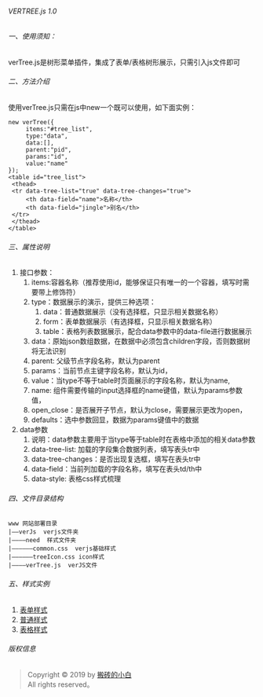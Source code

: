 ###### VERTREE.js 1.0

###### 一、使用须知：
verTree.js是树形菜单插件，集成了表单/表格树形展示，只需引入js文件即可
###### 二、方法介绍
使用verTree.js只需在js中new一个既可以使用，如下面实例：
~~~
new verTree({
     items:"#tree_list",
     type:"data",
     data:[],
     parent:"pid",
     params:"id",
     value:"name"
});  
<table id="tree_list">
 <thead>
 <tr data-tree-list="true" data-tree-changes="true">
     <th data-field="name">名称</th>
     <th data-field="jingle">别名</th>
 </tr>
 </thead>
</table>
~~~ 
###### 三、属性说明
1. 接口参数：
    1. items:容器名称（推荐使用id，能够保证只有唯一的一个容器，填写时需要带上修饰符）
    2. type：数据展示的演示，提供三种选项：
        1. data：普通数据展示（没有选择框，只显示相关数据名称）
        2. form：表单数据展示（有选择框，只显示相关数据名称）
        3. table：表格列表数据展示，配合data参数中的data-file进行数据展示
    3. data：原始json数组数据，在数据中必须包含children字段，否则数据树将无法识别
    4. parent: 父级节点字段名称，默认为parent
    5. params：当前节点主键字段名称，默认为id，
    6. value：当type不等于table时页面展示的字段名称，默认为name,
    7. name: 组件需要传输的input选择框的name键值，默认为params参数值，
    8. open_close：是否展开子节点，默认为close，需要展示更改为open，
    9. defaults：选中参数回显，数据为params键值中的数据
2. data参数
    1. 说明：data参数主要用于当type等于table时在表格中添加的相关data参数
    2. data-tree-list: 加载的字段集合数据列表，填写表头tr中
    3. data-tree-changes：是否出现复选框，填写在表头tr中
    4. data-field：当前列加载的字段名称，填写在表头td/th中
    5. data-style: 表格css样式梳理
###### 四、文件目录结构
~~~
www 网站部署目录
|——verJs  verjs文件夹
|————need  样式文件夹
|——————common.css  verjs基础样式
|——————treeIcon.css icon样式
|————verTree.js  verJS文件
~~~
###### 五、样式实例
1. [表单样式](https://www.xincheng-blog.cn/20190402uLAEpooKbN/demo/tree.form.html)
2. [普通样式](https://www.xincheng-blog.cn/20190402uLAEpooKbN/demo/tree.data.html)
2. [表格样式](https://www.xincheng-blog.cn/20190402uLAEpooKbN/demo/tree-table.html)
###### 版权信息
> Copyright © 2019 by [搬砖的小白](https://www.xincheng-blog.cn)  
> All rights reserved。
